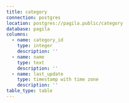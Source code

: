 ```yaml
---
title: category
connection: postgres
location: postgres://pagila.public/category
database: pagila
columns:
  - name: category_id
    type: integer
    description: ''
  - name: name
    type: text
    description: ''
  - name: last_update
    type: timestamp with time zone
    description: ''
table_type: table
---
```



